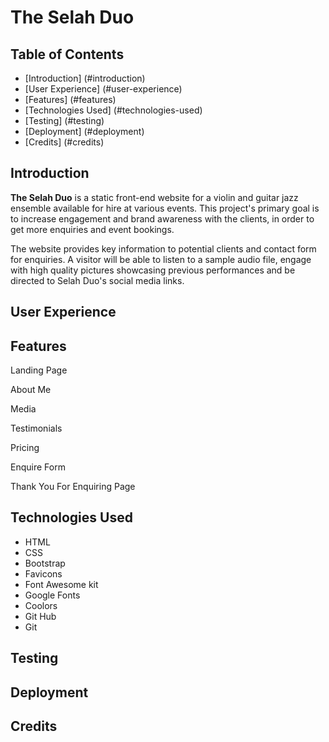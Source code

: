 # The Selah Duo 

## Table of Contents
- [Introduction] (#introduction)
- [User Experience] (#user-experience)
- [Features] (#features)
- [Technologies Used] (#technologies-used)
- [Testing] (#testing)
- [Deployment] (#deployment)
- [Credits] (#credits)

## Introduction

**The Selah Duo** is a static front-end website for a violin and guitar jazz ensemble available for hire at various events. This project's primary goal is to increase engagement and brand awareness with the clients, in order to get more enquiries and event bookings. 

The website provides key information to potential clients and contact form for enquiries. A visitor will be able to listen to a sample audio file, engage with high quality pictures showcasing previous performances and be directed to Selah Duo's social media links. 

## User Experience



## Features

Landing Page 

About Me 

Media

Testimonials

Pricing

Enquire Form 

Thank You For Enquiring Page 

## Technologies Used

- HTML
- CSS
- Bootstrap 
- Favicons 
- Font Awesome kit 
- Google Fonts
- Coolors 
- Git Hub
- Git 

## Testing

## Deployment

## Credits